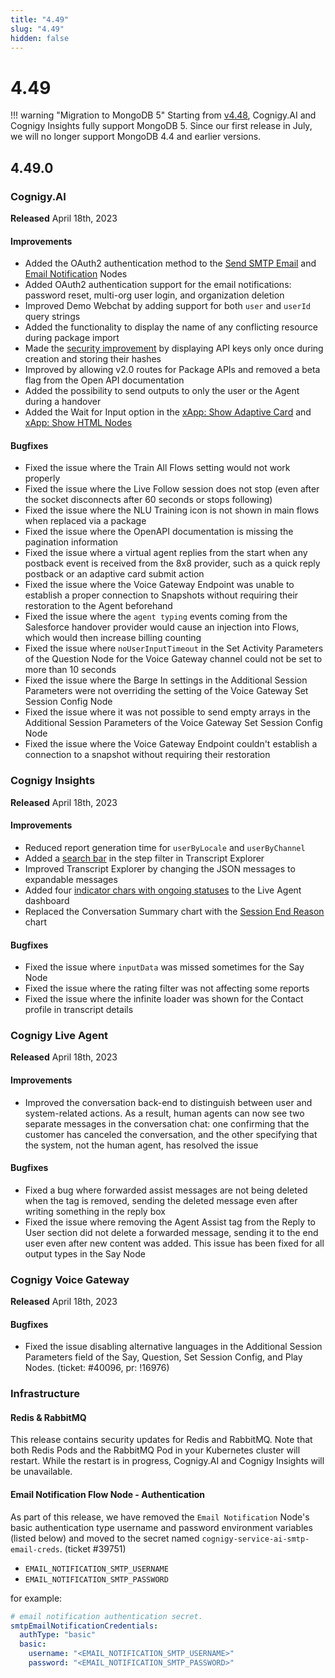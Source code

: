 ```yaml
---
title: "4.49"
slug: "4.49"
hidden: false
---
```


# 4.49

!!! warning "Migration to MongoDB 5"
    Starting from [v4.48](4.48.md),  Cognigy.AI and Cognigy Insights fully support MongoDB 5. Since our first release in July, we will no longer support MongoDB 4.4 and earlier versions.


## 4.49.0

### Cognigy.AI

**Released** April 18th, 2023

#### Improvements

- Added the OAuth2 authentication method to the [Send SMTP Email](../ai/flow-nodes/message/send-smtp-email.md#authentication) and [Email Notification](../ai/flow-nodes/message/send-email-notification.md#authentication) Nodes
- Added OAuth2 authentication support for the email notifications: password reset, multi-org user login, and organization deletion
- Improved Demo Webchat by adding support for both `user` and `userId` query strings
- Added the functionality to display the name of any conflicting resource during package import
- Made the [security improvement](../ai/tools/user-menu/my-profile.md#api-keys) by displaying API keys only once during creation and storing their hashes
- Improved by allowing v2.0 routes for Package APIs and removed a beta flag from the Open API documentation
- Added the possibility to send outputs to only the user or the Agent during a handover
- Added the Wait for Input option in the [xApp: Show Adaptive Card](../ai/flow-nodes/xApp/set-AdaptiveCard-xApp-state.md#waiting-behavior) and [xApp: Show HTML Nodes](../ai/flow-nodes/xApp/set-html-xApp-state.md#waiting-behavior)

#### Bugfixes

- Fixed the issue where the Train All Flows setting would not work properly
- Fixed the issue where the Live Follow session does not stop (even after the socket disconnects after 60 seconds or stops following)
- Fixed the issue where the NLU Training icon is not shown in main flows when replaced via a package
- Fixed the issue where the OpenAPI documentation is missing the pagination information
- Fixed the issue where a virtual agent replies from the start when any postback event is received from the 8x8 provider, such as a quick reply postback or an adaptive card submit action
- Fixed the issue where the Voice Gateway Endpoint was unable to establish a proper connection to Snapshots without requiring their restoration to the Agent beforehand
- Fixed the issue where the `agent typing` events coming from the Salesforce handover provider would cause an injection into Flows, which would then increase billing counting
- Fixed the issue where `noUserInputTimeout` in the Set Activity Parameters of the Question Node for the Voice Gateway channel could not be set to more than 10 seconds
- Fixed the issue where the Barge In settings in the Additional Session Parameters were not overriding the setting of the Voice Gateway Set Session Config Node
- Fixed the issue where it was not possible to send empty arrays in the Additional Session Parameters of the Voice Gateway Set Session Config Node
- Fixed the issue where the Voice Gateway Endpoint couldn't establish a connection to a snapshot without requiring their restoration

### Cognigy Insights

**Released** April 18th, 2023

#### Improvements

- Reduced report generation time for `userByLocale` and `userByChannel`
- Added a [search bar](../insights/transcript-explorer.md#contains-step-filter) in the step filter in Transcript Explorer
- Improved Transcript Explorer by changing the JSON messages to expandable messages
- Added four [indicator chars with ongoing statuses](../insights/dashboard-live-agent.md#opened) to the Live Agent dashboard
- Replaced the Conversation Summary chart with the [Session End Reason](../insights/dashboard-live-agent.md#handover-end-reason) chart

#### Bugfixes

- Fixed the issue where `inputData` was missed sometimes for the Say Node
- Fixed the issue where the rating filter was not affecting some reports
- Fixed the issue where the infinite loader was shown for the Contact profile in transcript details

### Cognigy Live Agent

**Released** April 18th, 2023

#### Improvements

- Improved the conversation back-end to distinguish between user and system-related actions. As a result, human agents can now see two separate messages in the conversation chat: one confirming that the customer has canceled the conversation, and the other specifying that the system, not the human agent, has resolved the issue

#### Bugfixes

- Fixed a bug where forwarded assist messages are not being deleted when the tag is removed, sending the deleted message even after writing something in the reply box
- Fixed the issue where removing the Agent Assist tag from the Reply to User section did not delete a forwarded message, sending it to the end user even after new content was added. This issue has been fixed for all output types in the Say Node

### Cognigy Voice Gateway

**Released** April 18th, 2023

#### Bugfixes

- Fixed the issue disabling alternative languages in the Additional Session Parameters field of the Say, Question, Set Session Config, and Play Nodes. (ticket: #40096, pr: !16976)

### Infrastructure

#### Redis & RabbitMQ

This release contains security updates for Redis and RabbitMQ. Note that both Redis Pods and the RabbitMQ Pod in your Kubernetes cluster will restart. While the restart is in progress, Cognigy.AI and Cognigy Insights will be unavailable.

#### Email Notification Flow Node - Authentication

As part of this release, we have removed the `Email Notification` Node's basic authentication type username and password environment variables (listed below) and moved to the secret named `cognigy-service-ai-smtp-email-creds`. (ticket #39751)

- `EMAIL_NOTIFICATION_SMTP_USERNAME`
- `EMAIL_NOTIFICATION_SMTP_PASSWORD`

for example:

```yaml
# email notification authentication secret.
smtpEmailNotificationCredentials:
  authType: "basic"
  basic:
    username: "<EMAIL_NOTIFICATION_SMTP_USERNAME>"
    password: "<EMAIL_NOTIFICATION_SMTP_PASSWORD>"
```
